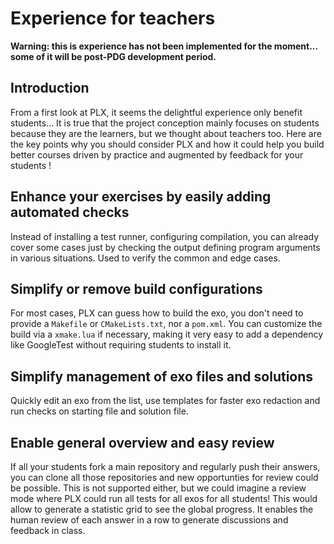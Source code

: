 # Experience for teachers 

**Warning: this is experience has not been implemented for the moment... some of it will be post-PDG development period.** 

<!--todo: refactor and add more details and examples of pain points-->

## Introduction
From a first look at PLX, it seems the delightful experience only benefit students... It is true that the project conception mainly focuses on students because they are the learners, but we thought about teachers too. Here are the key points why you should consider PLX and how it could help you build better courses driven by practice and augmented by feedback for your students !

## Enhance your exercises by easily adding automated checks
Instead of installing a test runner, configuring compilation, you can already cover some cases just by checking the output defining program arguments in various situations. Used to verify the common and edge cases.

<!--todo: add exo example where basic output checks and stdin injection would be far enough -->
<!-- show what teachers don't need to explain anymore (the scenarios to run manually to make sure it works -> encoded as tests) -->
<!-- "how would you write tests for this ?" to connect to the issue of "it's not that trivial end to end testing", -->
<!-- show how easy is it to define output checks -->

## Simplify or remove build configurations
For most cases, PLX can guess how to build the exo, you don't need to provide a `Makefile` or `CMakeLists.txt`, nor a `pom.xml`. You can customize the build via a `xmake.lua` if necessary, making it very easy to add a dependency like GoogleTest without requiring students to install it.

<!--todo: add explanations on why a VM with a single environment is not necessary anymore -->
<!--todo: add example of exo + 2 associated tests-->
<!--todo: add an example of necessary config and the amount of things removed with xmake and plx exo metadata -->

## Simplify management of exo files and solutions
Quickly edit an exo from the list, use templates for faster exo redaction and run checks on starting file and solution file.

<!--todo: compare with PDF based exo redaction and verification -->
<!--todo: show example of template -->
<!--todo: show GIF of a quick edit -->

## Enable general overview and easy review
If all your students fork a main repository and regularly push their answers, you can clone all those repositories and new opportunties for review could be possible. This is not supported either, but we could imagine a review mode where PLX could run all tests for all exos for all students! This would allow to generate a statistic grid to see the global progress. It enables the human review of each answer in a row to generate discussions and feedback in class.

<!--todo: show mockups of ideas for this review mode -->
<!--todo: explain workflow of review answers + oral feedback in class-->
